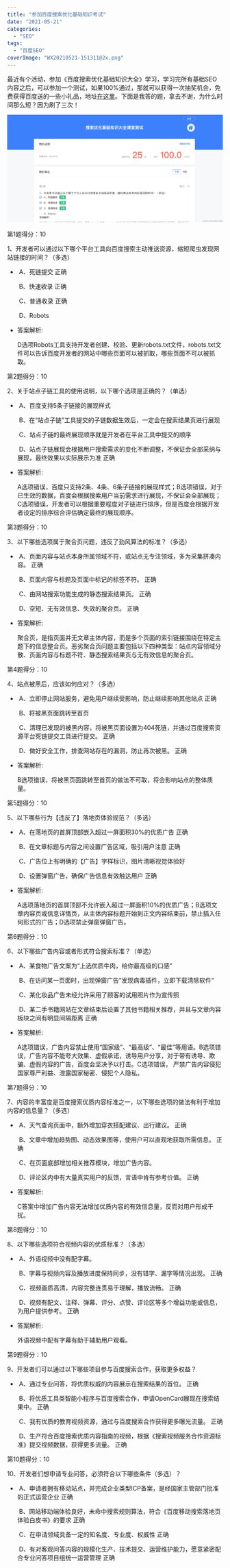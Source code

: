 ```yaml
---
title: "参加百度搜索优化基础知识考试"
date: "2021-05-21"
categories: 
  - "SEO"
tags: 
  - "百度SEO"
coverImage: "WX20210521-151311@2x.png"
---
```


最近有个活动，参加《百度搜索优化基础知识大全》学习，学习完所有基础SEO内容之后，可以参加一个测试，如果100%通过，那就可以获得一次抽奖机会，免费获得百度送的一些小礼品，地址[在这里](https://zy.baidu.com/act/seo?isResponsible=1)。下面是我答的题，拿去不谢，为什么时间那么短？因为刷了三次！

![seozen-baidu-seo-basic-reward](images/seozen-baidu-seo-basic-reward.png)

第1题得分：10

1、开发者可以通过以下哪个平台工具向百度搜索主动推送资源，缩短爬虫发现网站链接的时间？（多选）

-  A、死链提交 正确
    
     B、快速收录 正确
    
     C、普通收录 正确
    
     D、Robots
    

- 答案解析:
    
    D选项Robots工具支持开发者创建、校验、更新robots.txt文件，robots.txt文件可以告诉百度开发者的网站中哪些页面可以被抓取，哪些页面不可以被抓取。

第2题得分：10

2、关于站点子链工具的使用说明，以下哪个选项是正确的？（单选）

-  A、百度支持5条子链接的展现样式
    
     B、在“站点子链”工具提交的子链数据生效后，一定会在搜索结果页进行展现
    
     C、站点子链的最终展现顺序就是开发者在平台工具中提交的顺序
    
     D、站点子链展现会根据用户搜索需求的变化不断调整，不保证会全部采纳与展现，最终效果以实际展示为准 正确
    

- 答案解析:
    
    A选项错误，百度只支持2条、4条、6条子链接的展现样式；B选项错误，对于已生效的数据，百度会根据搜索用户当前需求进行展现，不保证会全部展现；C选项错误，开发者可以根据重要程度对子链进行排序，但是百度会根据开发者设定的排序综合评估确定最终的展现顺序。

第3题得分：10

3、以下哪些选项属于聚合页问题，违反了劲风算法的标准？（多选）

-  A、页面内容与站点本身所属领域不符，或站点无专注领域，多为采集拼凑内容。 正确
    
     B、页面内容与标题及页面中标记的标签不符。 正确
    
     C、由网站搜索功能生成的静态搜索结果页。 正确
    
     D、空短、无有效信息、失效的聚合页。 正确
    

- 答案解析:
    
    聚合页，是指页面并无文章主体内容，而是多个页面的索引链接围绕在特定主题下的信息整合页。恶劣聚合页问题主要包括以下四种类型：站点内容领域分散、页面内容与标题不符、静态搜索结果页与无有效信息的聚合页。

第4题得分：10

4、站点被黑后，应该如何应对？（多选）

-  A、立即停止网站服务，避免用户继续受影响，防止继续影响其他站点 正确
    
     B、将被黑页面跳转至首页
    
     C、清理已发现的被黑内容，将被黑页面设置为404死链，并通过百度搜索资源平台死链提交工具进行提交。 正确
    
     D、做好安全工作，排查网站存在的漏洞，防止再次被黑。 正确
    

- 答案解析:
    
    B选项错误，将被黑页面跳转至首页的做法不可取，将会影响站点的整体质量。

第5题得分：10

5、以下哪些行为【违反了】落地页体验规范？（多选）

-  A、在落地页的首屏顶部嵌入超过一屏面积30%的优质广告 正确
    
     B、在文章标题与内容之间设置广告区域，吸引用户注意 正确
    
     C、广告位上有明确的【广告】字样标识，图片清晰视觉体验好
    
     D、设置弹窗广告，确保广告信息有效触达用户 正确
    

- 答案解析:
    
    A选项落地页的首屏顶部不允许嵌入超过一屏面积10%的优质广告；B选项文章内容页或信息详情页，从主体内容标题开始到正文内容结束前，禁止插入任何形式的广告；D选项禁止弹窗弹窗广告。

第6题得分：10

6、以下哪些广告内容或者形式符合搜索标准？（单选）

-  A、某食物广告文案为“上选优质牛肉，给你最高级的口感”
    
     B、在访问某一页面时，出现弹窗广告”发现病毒插件，立即下载清除软件“
    
     C、某化妆品广告未经允许采用了顾客的试用照片作为宣传照
    
     D、某二手书籍网站在文章结束后设置了其他书籍相关推荐，并且与文章内容板块之间有明显间隔距离 正确
    

- 答案解析:
    
    A选项错误，广告内容禁止使用“国家级”、“最高级”、“最佳”等用语。B选项错误，广告内容不能夸大效果、虚假承诺，诱导用户分享，对于带有诱导、欺骗、虚假内容的广告，百度会坚决予以打击。C选项错误， 严禁广告内容侵犯国家尊严利益、泄露国家秘密、侵犯个人隐私。

第7题得分：10

7、内容的丰富度是百度搜索优质内容标准之一，以下哪些选项的做法有利于增加内容的信息量？（多选）

-  A、天气查询页面中，额外增加穿衣搭配建议、出行建议。 正确
    
     B、文章中增加趋势图、动态效果图等，使用户可以直观地获取所需信息。 正确
    
     C、在页面底部增加相关推荐模块，增加广告内容。
    
     D、评论区内中有大量真实用户的反馈，言语中肯有参考价值。 正确
    

- 答案解析:
    
    C答案中增加广告内容无法增加优质内容的有效信息量，反而对用户形成干扰。

第8题得分：10

8、以下哪些选项符合视频内容的优质标准？（多选）

-  A、外语视频中没有配字幕。
    
     B、字幕与视频内容及播放进度保持同步，没有错字、漏字等情况出现。 正确
    
     C、视频画质高清，内容完整连贯易于理解，播放流畅。 正确
    
     D、视频有配文、注释、弹幕、评分、点赞、评论区等多个增益功能或信息，为用户提供参考。 正确
    

- 答案解析:
    
    外语视频中配有字幕有助于辅助用户观看。

第9题得分：10

9、开发者们可以通过以下哪些项目参与百度搜索合作，获取更多权益？

-  A、通过专业问答，将优质权威的内容展示在搜索结果的首位。 正确
    
     B、将优质工具类智能小程序与百度搜索合作，申请OpenCard展现在搜索结果中。 正确
    
     C、我有优质的教育视频资源，通过与百度搜索合作获得更多曝光流量。 正确
    
     D、生产符合百度搜索优质内容指南的视频，根据《搜索视频服务合作资源标准》提交视频数据，获得更多流量。 正确
    

第10题得分：10

10、开发者们想申请专业问答，必须符合以下哪些条件（多选）？

-  A、申请者拥有移动站点，并完成企业类型ICP备案，是经国家主管部门批准的正式运营企业 正确
    
     B、网站移动端体验良好，未命中搜索规则算法，符合《百度移动搜索落地页体验白皮书》的要求 正确
    
     C、在申请领域具备一定的知名度、专业度、权威性 正确
    
     D、有对客观问答内容的规模化生产、技术提交、运营维护能力，愿意紧密配合专业问答项目组统一运营管理 正确
